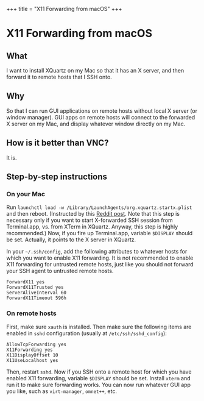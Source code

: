 +++
title = "X11 Forwarding from macOS"
+++

# X11 Forwarding from macOS

## What

I want to install XQuartz on my Mac so that it has an X server, and then
forward it to remote hosts that I SSH onto.

## Why

So that I can run GUI applications on remote hosts without local X server
(or window manager). GUI apps on remote hosts will connect to the forwarded
X server on my Mac, and display whatever window directly on my Mac.

## How is it better than VNC?

It is.

## Step-by-step instructions

### On your Mac

Run `launchctl load -w /Library/LaunchAgents/org.xquartz.startx.plist` and then
reboot. (Instructed by this [Reddit post](https://www.reddit.com/r/osx/comments/y6e59/xquartz_and_apparently_incorrectly_set_display/).
Note that this step is necessary only if you want to start X-forwarded SSH session
from Terminal.app, vs. from XTerm in XQuartz. Anyway, this step is highly recommended.)
Now, if you fire up Terminal.app, variable `$DISPLAY` should be set. Actually,
it points to the X server in XQuartz.

In your `~/.ssh/config`, add the following attributes to whatever hosts for which you want
to enable X11 forwarding. It is not recommended to enable X11 forwarding for untrusted
remote hosts, just like you should not forward your SSH agent to untrusted remote
hosts.

```
ForwardX11 yes
ForwardX11Trusted yes
ServerAliveInterval 60
ForwardX11Timeout 596h
```

### On remote hosts

First, make sure `xauth` is installed. Then make sure the following items are
enabled in `sshd` configuration (usually at `/etc/ssh/sshd_config`):

```
AllowTcpForwarding yes
X11Forwarding yes
X11DisplayOffset 10
X11UseLocalhost yes
```

Then, restart `sshd`. Now if you SSH onto a remote host for which you have enabled
X11 forwarding, variable `$DISPLAY` should be set. Install `xterm` and run it to
make sure forwarding works. You can now run whatever GUI app you like, such as
`virt-manager`, `omnet++`, etc.

